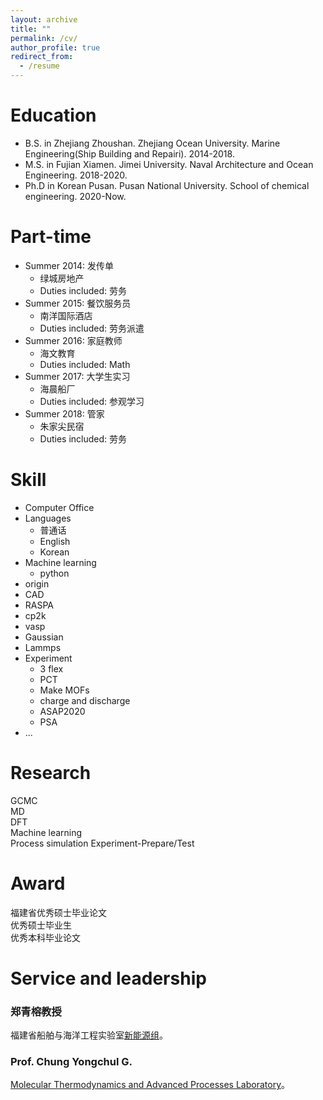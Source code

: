 ```yaml
---
layout: archive
title: ""
permalink: /cv/
author_profile: true
redirect_from:
  - /resume
---     
```


Education
======
* B.S. in Zhejiang Zhoushan. Zhejiang Ocean University. Marine Engineering(Ship Building and Repairi). 2014-2018.
* M.S. in Fujian Xiamen. Jimei University. Naval Architecture and Ocean Engineering. 2018-2020.
* Ph.D in Korean Pusan. Pusan National University. School of chemical engineering. 2020-Now.

Part-time
======
* Summer 2014: 发传单
  * 绿城房地产
  * Duties included: 劳务
* Summer 2015: 餐饮服务员
  * 南洋国际酒店
  * Duties included: 劳务派遣
* Summer 2016: 家庭教师
  * 海文教育
  * Duties included: Math
* Summer 2017: 大学生实习
  * 海晨船厂
  * Duties included: 参观学习
* Summer 2018: 管家
  * 朱家尖民宿
  * Duties included: 劳务
  
Skill
======
* Computer Office
* Languages
  * 普通话
  * English
  * Korean
* Machine learning
  * python                                
* origin
* CAD                 
* RASPA           
* cp2k                
* vasp                      
* Gaussian                                   
* Lammps                       
* Experiment               
  * 3 flex                                  
  * PCT                         
  * Make MOFs
  * charge and discharge              
  * ASAP2020           
  * PSA             
* ...
         
Research     
======
 GCMC                  
 MD                        
 DFT              
 Machine learning                                                                                       
 Process simulation
 Experiment-Prepare/Test                                                  
 
 Award     
======
  福建省优秀硕士毕业论文                       
  优秀硕士毕业生                      
  优秀本科毕业论文                                                                                    
  
Service and leadership
======
### 郑青榕教授                                 
福建省船舶与海洋工程实验室[新能源组](http://mei.jmu.edu.cn/info/1070/1126.htm "1")。        

### Prof. Chung Yongchul G.                                   
[Molecular Thermodynamics and Advanced Processes Laboratory](https://cmcp-group.github.io/ "2")。
